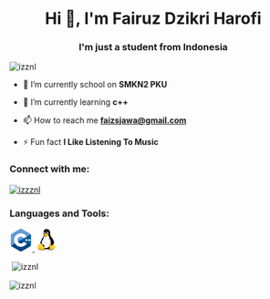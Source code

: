 <h1 align="center">Hi 👋, I'm Fairuz Dzikri Harofi</h1>
<h3 align="center">I'm just a student from Indonesia</h3>

<p align="left"> <img src="https://komarev.com/ghpvc/?username=izznl&label=Profile%20views&color=0e75b6&style=flat" alt="izznl" /> </p>

- 🏫 I’m currently school on **SMKN2 PKU**

- 🌱 I’m currently learning **c++**

- 📫 How to reach me **faizsjawa@gmail.com**

- ⚡ Fun fact **I Like Listening To Music**

<h3 align="left">Connect with me:</h3>
<p align="left">
<a href="https://instagram.com/izzznl" target="blank"><img align="center" src="https://raw.githubusercontent.com/rahuldkjain/github-profile-readme-generator/master/src/images/icons/Social/instagram.svg" alt="izzznl" height="30" width="40" /></a>
</p>

<h3 align="left">Languages and Tools:</h3>
<p align="left"> <a href="https://www.w3schools.com/html/" target="_blank" rel="noreferrer"> <img src="https://raw.githubusercontent.com/devicons/devicon/master/icons/cplusplus/cplusplus-original.svg" alt="cplusplus" width="40" height="40"/> </a> <a href="https://www.linux.org/" target="_blank" rel="noreferrer"> <img src="https://raw.githubusercontent.com/devicons/devicon/master/icons/linux/linux-original.svg" alt="linux" width="40" height="40"/> </a> </p>

<p>&nbsp;<img align="center" src="https://github-readme-stats.vercel.app/api?username=izznl&show_icons=true&locale=en" alt="izznl" /></p>

<p><img align="center" src="https://github-readme-streak-stats.herokuapp.com/?user=izznl&theme=dark" alt="izznl" /></p>
